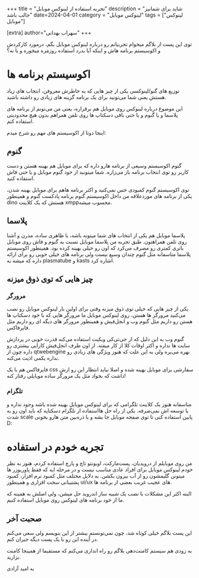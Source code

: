 +++
title = "تجربه استفاده از لینوکس موبایل"
description = "شاید برای شمانیز جالب باشد"
date=2024-04-01
category = "لینوکس موبایل"
tags = ["لینوکس موبایل"]

[extra]
author="سهراب بهدانی"
+++


توی این پست از بلاگم میخوام تجربیاتم رو درباره لینوکس موبایل بگم، درمورد کارکردش و اکوسیستم برنامه هاش و اینکه آیا بدرد استفاده روزمره میخوره و یا نه؟


# اکوسیستم برنامه ها

توزیع های گنو/لینوکسی یکی از چیز هایی که به خاطرش معروفن، انتخاب های زیاد هستش یعنی شما می‌تونید برای یک برنامه گزینه های زیادی رو داشته باشید.

این موضوع درباره لینوکس روی موبایل هم برقراره، یعنی من می‌تونم از برنامه های پلاسما و یا گنوم و یا حتی باقی دسکتاپ ها روی تلفن همراهم بدون هیچ محدودیتی استفاده کنم.

اینجا دوتا از اکوسیستم های مهم رو شرح میدم:

## گنوم

گنوم اکوسیستم وسیعی از برنامه هارو داره که برای موبایل هم بهینه هستن و دست کاربر رو توی انتخاب برنامه باز می‌زاره.
شما میتونید از خود گنوم موبایل و یا حتی فاش استفاده کنید.

توی اکوسیستم گنوم کمبودی حس نمی‌کنید و اکثر برنامه هاهم برای موبایل بهینه شدن، یکی از برنامه های موردعلاقه من داخل اکوسیستم گنوم برنامه پادکست گنوم و همینطور dino هستش که یک کلاینت xmppمحسوب میشه.

## پلاسما

پلاسما موبایل هم یکی از انتخاب های شما میتونه باشه، با ظاهری ساده، مدرن و آشنا روی تلفن همراهتون. طبق تجربه من پلاسما موبایل نسبت به گنوم و فاش روی موبایل باتری کمتری رو مصرف می‌کرد که اون رو خیلی بهینه کرده بود. همینطور اکوسیستم پلاسما متاسفانه مثل گنوم چندان وسیع نیست ولی برنامه های خیلی خوبی رو برای ارائه داره که میشه به plasmatube و kasts اشاره کرد.



## چیز هایی که توی ذوق میزنه

### مرورگر
یکی از چیز هایی که خیلی توی ذوق میزنه وقتی برای اولین بار لینوکس موبایل رو نصب می‌کنید مرورگر ها هستن، روی لینوکس موبایل ما مرورگر هایی که با خود دسکتاپ ها هستن رو داریم مثل گنوم وب و انجل‌فیش و همینطور مرورگر های دیگه ای رو داریم مثل فایرفاکس.

گنوم وب به این دلیل که از جی‌تی‌کی وبکیت استفاده می‌کنه قدرت خوبی در پردازش سایت ها نداره و اکثر اوقات کلا از کار میفته. از اون طرف انجل‌فیش کارایی بیشتری رو داره چون از qtwebengine بهره می‌بره ولی به این علت که هنوز ویژگی های زیادی رو نداره یکمی اذیت می‌کنه.

فایرفاکس هم با یک css سفارشی برای موبایل بهینه شده و اصلا نباید انتظار این رو ازش داشت که بخواد مثل یک مرورگر ساده موبایلی رفتار کنه!


### تلگرام
متاسفانه هنوز یک کلاینت تلگرامی که برای لینوکس موبایل بهینه شده باشه وجود نداره و یا توسعه اش نمی‌صرفه.
یکی از راه حل هااستفاده از تلگرام دسکتاپه که باید اون رو به شدت scale پایین استفاده کنی تا توی صفحه موبایل جا بشه و با ذره‌بین متن هارو بخونی D:



# تجربه خودم در استفاده 

من روی موبایلم از درویدیان، پست‌مارکت، اوبونتو تاچ و پارچ استفاده کردم، هنوز به نظر خودم لینوکس موبایل برای افراد عادی مناسب نیست و در مرحله ایه که فقط پاوریوزر ها میتونن گلیمشون رو از آب بیرون بکشن. به دلایل مختلف مثل کمبود نرم افزار، کمبود پشتیبانی سخت افزاری و همینطور ui/ux های عجیب غریب بعضی از برنامه ها.

البته اکثر این مشکلات با نصب یک شبیه ساز اندروید حل میشن، ولی اصلش به همینه که ما از خود برنامه های لینوکس روی موبایل استفاده کنیم.




## صحبت آخر

این پست بلاگم خیلی کوتاه شد، چون نمی‌تونستم بیشتر از این بنویسم ولی سعی می‌کنم در آینده این رو با یک پست دیگه جبران کنم.

به زودی هم سیستم کامنت‌دهی بلاگم رو راه اندازی می‌کنم که مستقیما از همینجا کامنت بزارید.

به امید آزادی
